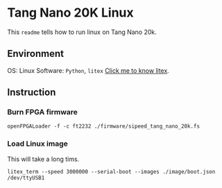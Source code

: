 # Tang Nano 20K Linux

This `readme` tells how to run linux on Tang Nano 20k.

## Environment

OS: Linux
Software: `Python`, `litex` [Click me to know litex](https://github.com/enjoy-digital/litex/wiki).

## Instruction

### Burn FPGA firmware

`openFPGALoader -f -c ft2232 ./firmware/sipeed_tang_nano_20k.fs`

### Load Linux image

This will take a long tims.

`litex_term --speed 3000000 --serial-boot --images ./image/boot.json /dev/ttyUSB1`